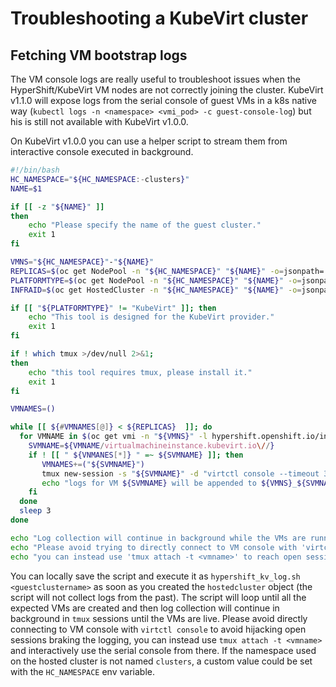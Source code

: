 # Troubleshooting a KubeVirt cluster

## Fetching VM bootstrap logs

The VM console logs are really useful to troubleshoot issues when the HyperShift/KubeVirt VM nodes are not correctly joining the cluster.
KubeVirt v1.1.0 will expose logs from the serial console of guest VMs in a k8s native way (`kubectl logs -n <namespace> <vmi_pod> -c guest-console-log`) but his is still not available with KubeVirt v1.0.0.

On KubeVirt v1.0.0 you can use a helper script to stream them from interactive console executed in background.

```bash
#!/bin/bash
HC_NAMESPACE="${HC_NAMESPACE:-clusters}"
NAME=$1

if [[ -z "${NAME}" ]]
then
    echo "Please specify the name of the guest cluster."
    exit 1
fi

VMNS="${HC_NAMESPACE}"-"${NAME}"
REPLICAS=$(oc get NodePool -n "${HC_NAMESPACE}" "${NAME}" -o=jsonpath='{.spec.replicas}')
PLATFORMTYPE=$(oc get NodePool -n "${HC_NAMESPACE}" "${NAME}" -o=jsonpath='{.spec.platform.type}')
INFRAID=$(oc get HostedCluster -n "${HC_NAMESPACE}" "${NAME}" -o=jsonpath='{.spec.infraID}')

if [[ "${PLATFORMTYPE}" != "KubeVirt" ]]; then
    echo "This tool is designed for the KubeVirt provider."
    exit 1
fi

if ! which tmux >/dev/null 2>&1;
then
    echo "this tool requires tmux, please install it."
    exit 1
fi

VMNAMES=()

while [[ ${#VMNAMES[@]} < ${REPLICAS}  ]]; do
  for VMNAME in $(oc get vmi -n "${VMNS}" -l hypershift.openshift.io/infra-id="${INFRAID}" -o name 2>/dev/null); do
    SVMNAME=${VMNAME/virtualmachineinstance.kubevirt.io\//}
    if ! [[ " ${VNMANES[*]} " =~ ${SVMNAME} ]]; then
	   VMNAMES+=("${SVMNAME}")
	   tmux new-session -s "${SVMNAME}" -d "virtctl console --timeout 30 -n ${VMNS} ${SVMNAME} | tee -a ${VMNS}_${SVMNAME}.log"
	   echo "logs for VM ${SVMNAME} will be appended to ${VMNS}_${SVMNAME}.log"
    fi
  done
  sleep 3
done

echo "Log collection will continue in background while the VMs are running."
echo "Please avoid trying to directly connect to VM console with 'virtctl console' to avoid hijacking open sessions:"
echo "you can instead use 'tmux attach -t <vmname>' to reach open session, this will not break file logging."
```

You can locally save the script and execute it as `hypershift_kv_log.sh <guestclustername>` as soon as you created the `hostedcluster` object (the script will not collect logs from the past).
The script will loop until all the expected VMs are created and then log collection will continue in background in `tmux` sessions until the VMs are live.
Please avoid directly connecting to VM console with `virtctl console` to avoid hijacking open sessions braking the logging, you can instead use `tmux attach -t <vmname>` and interactively use the serial console from there.
If the namespace used on the hosted cluster is not named `clusters`, a custom value could be set with the `HC_NAMESPACE` env variable.
